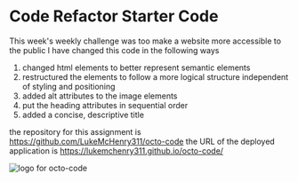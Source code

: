 # Code Refactor Starter Code
This week's weekly challenge was too make a website more accessible to the public 
I have changed this code in the following ways
1. changed html elements to better represent semantic elements 
2. restructured the elements to follow a more logical structure independent of styling and positioning
3. added alt attributes to the image elements
4. put the heading attributes in sequential order 
5. added a concise, descriptive title


the repository for this assignment is  https://github.com/LukeMcHenry311/octo-code
the URL of the deployed application is https://lukemchenry311.github.io/octo-code/


![logo for octo-code](assets\images\digital-marketing-meeting.jpg)